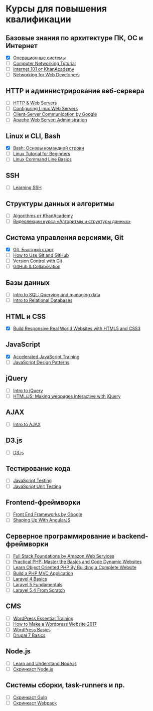 # Курсы для повышения квалификации

## Базовые знания по архитектуре ПК, ОС и Интернет
- [x] [Операционные системы](https://ru.hexlet.io/courses/operating_systems)
- [ ] [Computer Networking Tutorial](https://thenewboston.com/videos.php?cat=44)
- [ ] [Internet 101 от KhanAcademy](https://www.khanacademy.org/computing/computer-science/internet-intro)
- [ ] [Networking for Web Developers](https://www.udacity.com/course/networking-for-web-developers--ud256)

## HTTP и администрирование веб-сервера
- [ ] [HTTP & Web Servers](https://www.udacity.com/course/http-web-servers--ud303)
- [ ] [Configuring Linux Web Servers](https://www.udacity.com/course/configuring-linux-web-servers--ud299)
- [ ] [Client-Server Communication by Google](https://www.udacity.com/course/client-server-communication--ud897)
- [ ] [Apache Web Server: Administration](https://www.lynda.com/Apache-tutorials/Practical-Apache-Web-Server-Administration/164983-2.html)

## Linux и CLI, Bash
- [x] [Bash: Основы командной строки](https://ru.hexlet.io/courses/bash)
- [ ] [Linux Tutorial for Beginners](https://thenewboston.com/videos.php?cat=357)
- [ ] [Linux Command Line Basics](https://www.udacity.com/course/linux-command-line-basics--ud595)

## SSH
- [ ] [Learning SSH](https://www.lynda.com/Developer-Network-Administration-tutorials/Understanding-SSH/189066-2.html)

## Структуры данных и алгоритмы
- [ ] [Algorithms от KhanAcademy](https://www.khanacademy.org/computing/computer-science/algorithms)
- [ ] [Видеолекции курса «Алгоритмы и структуры данных»](https://yandexdataschool.ru/edu-process/courses/algorithms)

## Система управления версиями, Git
- [x] [Git. Быстрый старт](https://geekbrains.ru/courses/66)
- [ ] [How to Use Git and GitHub](https://www.udacity.com/course/how-to-use-git-and-github--ud775)
- [ ] [Version Control with Git](https://www.udacity.com/course/version-control-with-git--ud123)
- [ ] [GitHub & Collaboration](https://www.udacity.com/course/github-collaboration--ud456)

## Базы данных
- [ ] [Intro to SQL: Querying and managing data](https://www.khanacademy.org/computing/computer-programming/sql)
- [ ] [Intro to Relational Databases](https://www.udacity.com/course/intro-to-relational-databases--ud197)

## HTML и CSS
- [x] [Build Responsive Real World Websites with HTML5 and CSS3](https://www.udemy.com/design-and-develop-a-killer-website-with-html5-and-css3)

## JavaScript
- [x] [Accelerated JavaScript Training](https://www.udemy.com/javascript-bootcamp-2016)
- [ ] [JavaScript Design Patterns](https://www.udacity.com/course/javascript-design-patterns--ud989)

## jQuery
- [ ] [Intro to jQuery](https://www.udacity.com/course/intro-to-jquery--ud245)
- [ ] [HTML/JS: Making webpages interactive with jQuery](https://www.khanacademy.org/computing/computer-programming/html-js-jquery)

## AJAX
- [ ] [Intro to AJAX](https://www.udacity.com/course/intro-to-ajax--ud110)

## D3.js
- [ ] [D3.js](https://teamtreehouse.com/library/d3js)

## Тестирование кода
- [ ] [JavaScript Testing](https://www.udacity.com/course/javascript-testing--ud549)
- [ ] [JavaScript Unit Testing](https://teamtreehouse.com/library/javascript-unit-testing)

## Frontend-фреймворки
- [ ] [Front End Frameworks by Google](https://www.udacity.com/course/front-end-frameworks--ud894)
- [ ] [Shaping Up With AngularJS](https://www.codeschool.com/courses/shaping-up-with-angularjs)

## Серверное программирование и backend-фреймворки
- [ ] [Full Stack Foundations by Amazon Web Services](https://www.udacity.com/course/full-stack-foundations--ud088)
- [ ] [Practical PHP: Master the Basics and Code Dynamic Websites](https://www.udemy.com/code-dynamic-websites)
- [ ] [Learn Object Oriented PHP By Building a Complete Website](https://www.udemy.com/learn-object-oriented-php-by-building-a-complete-website)
- [ ] [Build a PHP MVC Application](https://thenewboston.com/videos.php?cat=88)
- [ ] [Laravel 4 Basics](https://teamtreehouse.com/library/laravel-4-basics)
- [ ] [Laravel 5 Fundamentals](https://laracasts.com/series/laravel-5-fundamentals)
- [ ] [Laravel 5.4 From Scratch](https://laracasts.com/series/laravel-from-scratch-2017)

## CMS
- [ ] [WordPress Essential Training](https://www.lynda.com/WordPress-tutorials/WordPress-Essential-Training/372542-2.html)
- [ ] [How to Make a Wordpress Website 2017](https://www.udemy.com/wordpress-4-for-beginners)
- [ ] [WordPress Basics](https://thenewboston.com/videos.php?cat=105)
- [ ] [Drupal 7 Basics](https://teamtreehouse.com/library/drupal-basics)

## Node.js
- [ ] [Learn and Understand Node.js](https://www.udemy.com/understand-nodejs)
- [ ] [Скринкаст Node.js](https://learn.javascript.ru/screencast/nodejs)

## Системы сборки, task-runners и пр.
- [ ] [Скринкаст Gulp](https://learn.javascript.ru/screencast/gulp)
- [ ] [Скринкаст Webpack](https://learn.javascript.ru/screencast/webpack)
